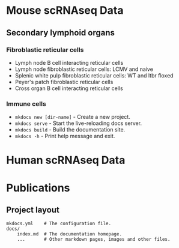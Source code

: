 # Mouse scRNAseq Data

## Secondary lymphoid organs

### Fibroblastic reticular cells
* Lymph node B cell interacting reticular cells
* Lymph node fibroblastic reticular cells: LCMV and naive
* Splenic white pulp fibroblastic reticular cells: WT and ltbr floxed
* Peyer's patch fibroblastic reticular cells
* Cross organ B cell interacting reticular cells

### Immune cells
* `mkdocs new [dir-name]` - Create a new project.
* `mkdocs serve` - Start the live-reloading docs server.
* `mkdocs build` - Build the documentation site.
* `mkdocs -h` - Print help message and exit.

# Human scRNAseq Data

# Publications


## Project layout

    mkdocs.yml    # The configuration file.
    docs/
        index.md  # The documentation homepage.
        ...       # Other markdown pages, images and other files.
